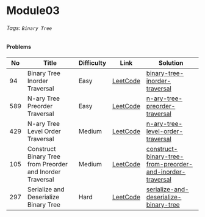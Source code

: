 # Module03

###### Tags: `Binary Tree`
#### Problems

| No  | Title                                                     | Difficulty | Link                                                                                                | Solution                                                                                                                 |
|-----|-----------------------------------------------------------|------------|-----------------------------------------------------------------------------------------------------|--------------------------------------------------------------------------------------------------------------------------|
| 94  | Binary Tree Inorder Traversal                             | Easy       | [LeetCode](https://leetcode.com/problems/binary-tree-inorder-traversal)                             | [binary-tree-inorder-traversal](./binary-tree-inorder-traversal)                                                         |
| 589 | N-ary Tree Preorder Traversal                             | Easy       | [LeetCode](https://leetcode.com/problems/n-ary-tree-preorder-traversal)                             | [n-ary-tree-preorder-traversal](./n-ary-tree-preorder-traversal)                                                         |
| 429 | N-ary Tree Level Order Traversal                          | Medium     | [LeetCode](https://leetcode.com/problems/n-ary-tree-level-order-traversal)                          | [n-ary-tree-level-order-traversal](./n-ary-tree-level-order-traversal)                                                   |
| 105 | Construct Binary Tree from Preorder and Inorder Traversal | Medium     | [LeetCode](https://leetcode.com/problems/construct-binary-tree-from-preorder-and-inorder-traversal) | [construct-binary-tree-from-preorder-and-inorder-traversal](./construct-binary-tree-from-preorder-and-inorder-traversal) |
| 297 | Serialize and Deserialize Binary Tree                     | Hard       | [LeetCode](https://leetcode.com/problems/serialize-and-deserialize-binary-tree)                     | [serialize-and-deserialize-binary-tree](./serialize-and-deserialize-binary-tree)                                         |


